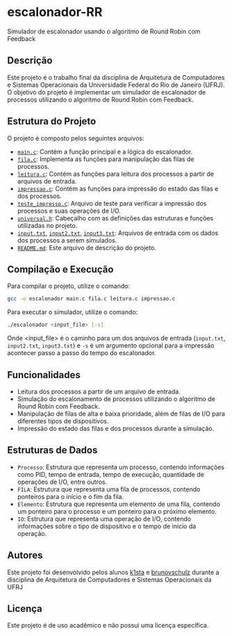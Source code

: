 # escalonador-RR

Simulador de escalonador usando o algoritmo de Round Robin com Feedback

## Descrição

Este projeto é o trabalho final da disciplina de Arquitetura de Computadores e Sistemas Operacionais da Universidade Federal do Rio de Janeiro (UFRJ). O objetivo do projeto é implementar um simulador de escalonador de processos utilizando o algoritmo de Round Robin com Feedback.

## Estrutura do Projeto

O projeto é composto pelos seguintes arquivos:

- [`main.c`](main.c): Contém a função principal e a lógica do escalonador.
- [`fila.c`](fila.c): Implementa as funções para manipulação das filas de processos.
- [`leitura.c`](leitura.c): Contém as funções para leitura dos processos a partir de arquivos de entrada.
- [`impressao.c`](impressao.c): Contém as funções para impressão do estado das filas e dos processos.
- [`teste_impresso.c`](teste_impresso.c): Arquivo de teste para verificar a impressão dos processos e suas operações de I/O.
- [`universal.h`](universal.h): Cabeçalho com as definições das estruturas e funções utilizadas no projeto.
- [`input.txt`](input.txt), [`input2.txt`](input2.txt), [`input3.txt`](input3.txt): Arquivos de entrada com os dados dos processos a serem simulados.
- [`README.md`](README.md): Este arquivo de descrição do projeto.

## Compilação e Execução

Para compilar o projeto, utilize o comando:

```sh
gcc -o escalonador main.c fila.c leitura.c impressao.c
```

Para executar o simulador, utilize o comando:

```sh
./escalonador <input_file> [-s]
```
Onde <input_file> é o caminho para um dos arquivos de entrada (`input.txt`, `input2.txt`, `input3.txt`) e `-s` é um argumento opcional para a impressão acontecer passo a passo do tempo do escalonador.

## Funcionalidades
- Leitura dos processos a partir de um arquivo de entrada.
- Simulação do escalonamento de processos utilizando o algoritmo de Round Robin com Feedback.
- Manipulação de filas de alta e baixa prioridade, além de filas de I/O para diferentes tipos de dispositivos.
- Impressão do estado das filas e dos processos durante a simulação.

## Estruturas de Dados
- `Processo`: Estrutura que representa um processo, contendo informações como PID, tempo de entrada, tempo de execução, quantidade de operações de I/O, entre outros.
- `FILA`: Estrutura que representa uma fila de processos, contendo ponteiros para o início e o fim da fila.
- `Elemento`: Estrutura que representa um elemento de uma fila, contendo um ponteiro para o processo e um ponteiro para o próximo elemento.
- `IO`: Estrutura que representa uma operação de I/O, contendo informações sobre o tipo de dispositivo e o tempo de início da operação.

## Autores
Este projeto foi desenvolvido pelos alunos [k1sta](https://github.com/k1sta) e [brunovschulz](https://github.com/brunovschulz) durante a disciplina de Arquitetura de Computadores e Sistemas Operacionais da UFRJ
## Licença
Este projeto é de uso acadêmico e não possui uma licença específica.